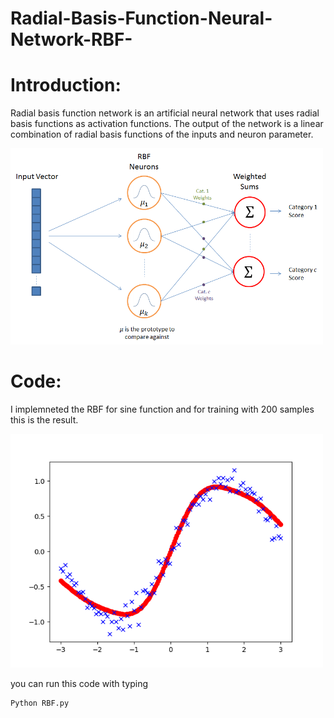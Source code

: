 # Radial-Basis-Function-Neural-Network-RBF-
# Introduction:
Radial basis function network is an artificial neural network that uses radial basis functions as activation functions. The output of the network is a linear combination of radial basis functions of the inputs and neuron parameter.

<img src="Image/RBF.png" width="500" class="center" />

# Code:
I implemneted the RBF for sine function and for training with 200 samples this is the result.

<img src="Image/Figure.png" width="500" class="center" />

you can run this code with typing 

```python
Python RBF.py
```
